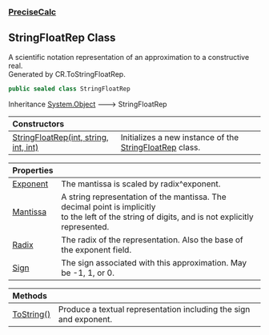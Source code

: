 ### [PreciseCalc](PreciseCalc.md 'PreciseCalc')

## StringFloatRep Class

A scientific notation representation of an approximation to a constructive real.  
Generated by CR.ToStringFloatRep.

```csharp
public sealed class StringFloatRep
```

Inheritance [System.Object](https://docs.microsoft.com/en-us/dotnet/api/System.Object 'System.Object') &#129106; StringFloatRep

| Constructors | |
| :--- | :--- |
| [StringFloatRep(int, string, int, int)](PreciseCalc.StringFloatRep.StringFloatRep(int,string,int,int).md 'PreciseCalc.StringFloatRep.StringFloatRep(int, string, int, int)') | Initializes a new instance of the [StringFloatRep](PreciseCalc.StringFloatRep.md 'PreciseCalc.StringFloatRep') class. |

| Properties | |
| :--- | :--- |
| [Exponent](PreciseCalc.StringFloatRep.Exponent.md 'PreciseCalc.StringFloatRep.Exponent') | The mantissa is scaled by radix^exponent. |
| [Mantissa](PreciseCalc.StringFloatRep.Mantissa.md 'PreciseCalc.StringFloatRep.Mantissa') | A string representation of the mantissa. The decimal point is implicitly<br/>to the left of the string of digits, and is not explicitly represented. |
| [Radix](PreciseCalc.StringFloatRep.Radix.md 'PreciseCalc.StringFloatRep.Radix') | The radix of the representation. Also the base of the exponent field. |
| [Sign](PreciseCalc.StringFloatRep.Sign.md 'PreciseCalc.StringFloatRep.Sign') | The sign associated with this approximation. May be -1, 1, or 0. |

| Methods | |
| :--- | :--- |
| [ToString()](PreciseCalc.StringFloatRep.ToString().md 'PreciseCalc.StringFloatRep.ToString()') | Produce a textual representation including the sign and exponent. |
